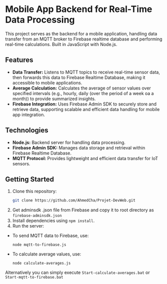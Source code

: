 
# Mobile App Backend for Real-Time Data Processing

This project serves as the backend for a mobile application, handling data transfer from an MQTT broker to Firebase realtime database and performing real-time calculations. Built in JavaScript with Node.js.

## Features

- **Data Transfer:** Listens to MQTT topics to receive real-time sensor data, then forwards this data to Firebase Realtime Database, making it accessible to mobile applications.
- **Average Calculation:** Calculates the average of sensor values over specified intervals (e.g., hourly, daily (over the period of a week oa a month)) to provide summarized insights.
- **Firebase Integration:** Uses Firebase Admin SDK to securely store and retrieve data, supporting scalable and efficient data handling for mobile app integration.


## Technologies

- **Node.js:** Backend server for handling data processing.
- **Firebase Admin SDK:** Manages data storage and retrieval within Firebase Realtime Database.
- **MQTT Protocol:** Provides lightweight and efficient data transfer for IoT sensors.

## Getting Started

1. Clone this repository:
   ```bash
   git clone https://github.com/AhmedCha/Projet-DevWeb.git
   ```
2. Get adminsdk .json file from Firebase and copy it to root directory as ```firebase-adminsdk.json```
3. Install dependencies using ```npm install```.
4. Run the server: 
- To send MQTT data to Firebase, use:
   ```
   node mqtt-to-firebase.js
   ``` 
- To calculate average values, use:
   ```
   node calculate-averages.js
   ``` 
Alternatively you can simply execute ```Start-calculate-averages.bat``` or ```Start-mqtt-to-firebase.bat```